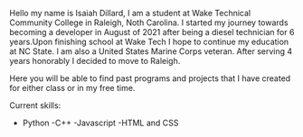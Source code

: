 Hello my name is Isaiah Dillard,
  I am a student at Wake Technical Community College in Raleigh, Noth Carolina. I started my journey towards becoming a developer in August of 2021 after being a diesel technician for 6 years.Upon finishing school at Wake Tech I hope to continue my education at NC State. I am also a United States Marine Corps veteran. After serving 4 years honorably I decided to move to Raleigh. 
  
  Here you will be able to find past programs and projects that I have created for either class or in my free time.

Current skills:
- Python
-C++
-Javascript
-HTML and CSS
